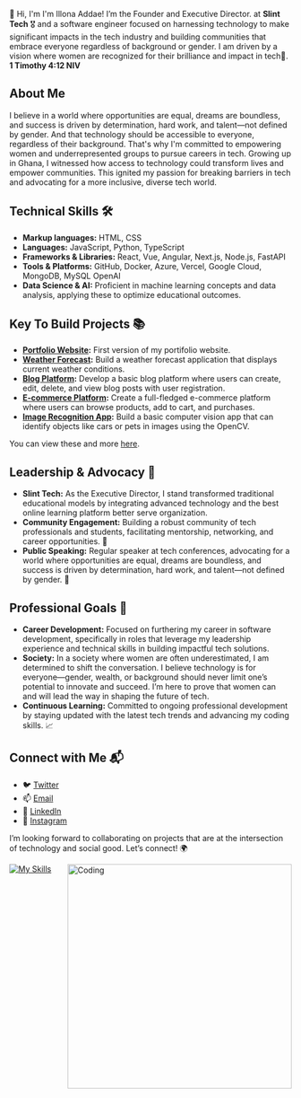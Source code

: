 👋 Hi, I'm I'm Illona Addae! I’m the Founder and Executive Director. at **Slint Tech** 🎖️ and a software engineer focused on harnessing technology to make significant impacts in the tech industry and building communities that embrace everyone regardless of background or gender. I am driven by a vision where women are recognized for their brilliance and impact in tech💪. **1 Timothy‬ ‭4‬:‭12 NIV**

## About Me
I believe in a world where opportunities are equal, dreams are boundless, and success is driven by determination, hard work, and talent—not defined by gender. And that technology should be accessible to everyone, regardless of their background. That's why I'm committed to empowering women and underrepresented groups to pursue careers in tech. Growing up in Ghana, I witnessed how access to technology could transform lives and empower communities. This ignited my passion for breaking barriers in tech and advocating for a more inclusive, diverse tech world.

## Technical Skills 🛠️
- **Markup languages:** HTML, CSS 
- **Languages:** JavaScript, Python, TypeScript
- **Frameworks & Libraries:** React, Vue, Angular, Next.js, Node.js, FastAPI
- **Tools & Platforms:** GitHub, Docker, Azure, Vercel, Google Cloud, MongoDB, MySQL OpenAI
- **Data Science & AI:** Proficient in machine learning concepts and data analysis, applying these to optimize educational outcomes.

## Key To Build Projects 📚
- **[Portfolio Website](https://https://oceaniccodes.netlify.app/):** First version of my portifolio website.
- **[Weather Forecast](https://github.com):**  Build a weather forecast application that displays current weather conditions.
- **[Blog Platform](https://github.com):** Develop a basic blog platform where users can create, edit, delete, and view blog posts with user registration.
- **[E-commerce Platform](https://github.com):** Create a full-fledged e-commerce platform where users can browse products, add to cart, and  purchases.
- **[Image Recognition App](https://github.com):** Build a basic computer vision app that can identify objects like cars or pets in images using the OpenCV.

You can view these and more [here](https://illonaddae.github.io/#).

## Leadership & Advocacy 🌟
- **Slint Tech:** As the Executive Director, I stand transformed traditional educational models by integrating advanced technology and the best online learning platform better serve organization.
- **Community Engagement:** Building a robust community of tech professionals and students, facilitating mentorship, networking, and career opportunities. 🤝
- **Public Speaking:** Regular speaker at tech conferences, advocating for a world where opportunities are equal, dreams are boundless, and success is driven by determination, hard work, and talent—not defined by gender. 🎤

## Professional Goals 🚀
- **Career Development:** Focused on furthering my career in software development, specifically in roles that leverage my leadership experience and technical skills in building impactful tech solutions.
-  **Society:** In a society where women are often underestimated, I am determined to shift the conversation. I believe technology is for everyone—gender, wealth, or background should never limit one’s potential to innovate and succeed. I’m here to prove that women can and will lead the way in shaping the future of tech.
- **Continuous Learning:** Committed to ongoing professional development by staying updated with the latest tech trends and advancing my coding skills. 📈

## Connect with Me 📬
- 🐦 [Twitter](https://x.com/illonaaddae)
- 📫 [Email](mailto:addaeillona@gmail.com)
- 🔗 [LinkedIn](https://www.linkedin.com/in/illona-addae-oceaiccodes)
- 🔗 [Instagram](https://www.instagram.com/oceaniccoder)

I’m looking forward to collaborating on projects that are at the intersection of technology and social good. Let’s connect! 🌍



  [![My Skills](https://skillicons.dev/icons?i=html,css,sass,tailwind,js,py,ts,react,angular,vue,nextjs,nodejs,express,MongoDB,MySQL,azure,aws,gcp,tensorflow,git,notion,npm,graphql,vscode,pycharm&perline=5)](https://skillicons.dev)<img align="right" alt="Coding" width="400" src="https://i.ibb.co/5smmsfv/cta.jpg">




